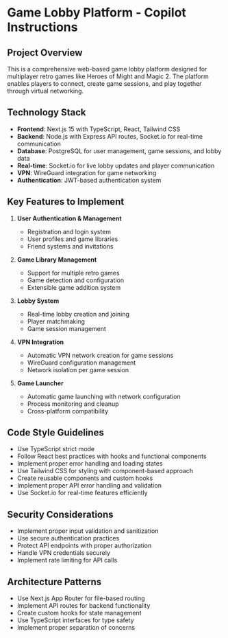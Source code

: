 # Game Lobby Platform - Copilot Instructions

<!-- Use this file to provide workspace-specific custom instructions to Copilot. For more details, visit https://code.visualstudio.com/docs/copilot/copilot-customization#_use-a-githubcopilotinstructionsmd-file -->

## Project Overview

This is a comprehensive web-based game lobby platform designed for multiplayer retro games like Heroes of Might and Magic 2. The platform enables players to connect, create game sessions, and play together through virtual networking.

## Technology Stack

- **Frontend**: Next.js 15 with TypeScript, React, Tailwind CSS
- **Backend**: Node.js with Express API routes, Socket.io for real-time communication
- **Database**: PostgreSQL for user management, game sessions, and lobby data
- **Real-time**: Socket.io for live lobby updates and player communication
- **VPN**: WireGuard integration for game networking
- **Authentication**: JWT-based authentication system

## Key Features to Implement

1. **User Authentication & Management**
   - Registration and login system
   - User profiles and game libraries
   - Friend systems and invitations

2. **Game Library Management**
   - Support for multiple retro games
   - Game detection and configuration
   - Extensible game addition system

3. **Lobby System**
   - Real-time lobby creation and joining
   - Player matchmaking
   - Game session management

4. **VPN Integration**
   - Automatic VPN network creation for game sessions
   - WireGuard configuration management
   - Network isolation per game session

5. **Game Launcher**
   - Automatic game launching with network configuration
   - Process monitoring and cleanup
   - Cross-platform compatibility

## Code Style Guidelines

- Use TypeScript strict mode
- Follow React best practices with hooks and functional components
- Implement proper error handling and loading states
- Use Tailwind CSS for styling with component-based approach
- Create reusable components and custom hooks
- Implement proper API error handling and validation
- Use Socket.io for real-time features efficiently

## Security Considerations

- Implement proper input validation and sanitization
- Use secure authentication practices
- Protect API endpoints with proper authorization
- Handle VPN credentials securely
- Implement rate limiting for API calls

## Architecture Patterns

- Use Next.js App Router for file-based routing
- Implement API routes for backend functionality
- Create custom hooks for state management
- Use TypeScript interfaces for type safety
- Implement proper separation of concerns

